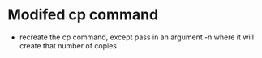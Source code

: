 # Modifed cp command
- recreate the cp command, except pass in an argument -n where it will create that number of copies
